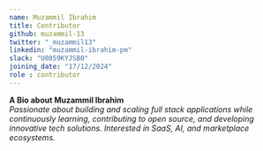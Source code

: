 ```yaml
---
name: Muzammil Ibrahim
title: Contributor
github: muzammil-13
twitter: "_muzammil13"
linkedin: "muzammil-ibrahim-pm"
slack: "U0859KYJSB0"
joining_date: "17/12/2024"
role : contributor
---
```


**A Bio about Muzammil Ibrahim**  
_Passionate about building and scaling full stack applications while continuously learning, contributing to open source, and developing innovative tech solutions. Interested in SaaS, AI, and marketplace ecosystems._

